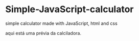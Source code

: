 # Simple-JavaScript-calculator
 simple calculator made with JavaScript, html and css

aqui está uma prévia da calciladora.

